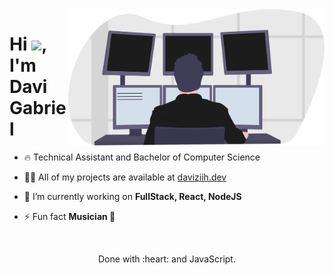 <img align="right" src="https://github.com/Daviziih/Daviziih/blob/main/.github/workflows/programming_svr.svg" width="410"/>

<h1 align="left">Hi <img src="https://raw.githubusercontent.com/kaueMarques/kaueMarques/master/hi.gif" width="30px">, I'm Davi Gabriel</h1>

- 🔥 Technical Assistant and Bachelor of Computer Science
  
- 👨‍💻 All of my projects are available at [daviziih.dev](https://daviziih.dev)

- 🔭 I’m currently working on **FullStack, React, NodeJS**

- ⚡ Fun fact **Musician 🎸**

<!--![Snake animation](https://github.com/Daviziih/Daviziih/blob/output/github-contribution-grid-snake.svg)-->

<!--<h2> DICA </H2>

<p> - 💡 Não programar é a melhor forma de criar aplicações seguras e confiáveis. Escreva nada; disponibilize em lugar nenhum. </p>-->

<br>
<div align="center">
  <p> Done with :heart: and JavaScript.</p>
</div>
<!--
**Daviziih/Daviziih** is a ✨ _special_ ✨ repository because its `README.md` (this file) appears on your GitHub profile.

Here are some ideas to get you started:

- 🔭 I’m currently working on ...
- 🌱 I’m currently learning ...
- 👯 I’m looking to collaborate on ...
- 🤔 I’m looking for help with ...
- 💬 Ask me about ...
- 📫 How to reach me: ...
- 😄 Pronouns: ...
- ⚡ Fun fact: ...
-->
